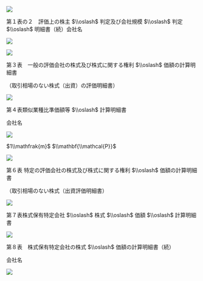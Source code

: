 ![](https://www.nta.go.jp/tmp/fbc5db0f-1b27-44bb-a9c0-501ea9f4ac1b/images/7ac2e4772e5ca88d9487bf439cc6aaa4c6ad4cbc2c3c04e83e60c7b902f6d87c.jpg)

第１表の２　評価上の株主 $\\oslash$ 判定及び会社規模 $\\oslash$ 判定 $\\oslash$ 明細書（続）会社名

![](https://www.nta.go.jp/tmp/fbc5db0f-1b27-44bb-a9c0-501ea9f4ac1b/images/a607ecbe3d6776c00d635b2bc8f83806a2f807133ece702dd82d32e033914013.jpg)

![](https://www.nta.go.jp/tmp/fbc5db0f-1b27-44bb-a9c0-501ea9f4ac1b/images/d650aefd0dd4cf7a00a81bf2ad17af063b279213a040b7caf54049098d69de5e.jpg)

第３表　一般の評価会社の株式及び株式に関する権利 $\\oslash$ 価額の計算明細書

（取引相場のない株式（出資）の評価明細書）

![](https://www.nta.go.jp/tmp/fbc5db0f-1b27-44bb-a9c0-501ea9f4ac1b/images/efd771aeb98bad763bb7333e3c67d77c834d09ddd21731385f39fa70dd9cc2a9.jpg)

第４表類似業種比準価額等 $\\oslash$ 計算明細書

会社名

![](https://www.nta.go.jp/tmp/fbc5db0f-1b27-44bb-a9c0-501ea9f4ac1b/images/0baad61f50b77d38b918404d78ab83b7fc485b5f3c8d5338e2a52838c0e32a8c.jpg)

$1\\mathfrak{m}$ $\\mathbf{\\mathcal{P}}$

![](https://www.nta.go.jp/tmp/fbc5db0f-1b27-44bb-a9c0-501ea9f4ac1b/images/a1fcceddaab4087b5c2573eef665715a10011a552d62bd1eea486738cc85762e.jpg)

第６表 特定の評価会社の株式及び株式に関する権利 $\\oslash$ 価額の計算明細書

（取引相場のない株式（出資評価明細書）

![](https://www.nta.go.jp/tmp/fbc5db0f-1b27-44bb-a9c0-501ea9f4ac1b/images/3f3c819dc2e0558a20008fce4ed89978557052d49b168d34032363d3a0e0963f.jpg)

第７表株式保有特定会社 $\\oslash$ 株式 $\\oslash$ 価額 $\\oslash$ 計算明細書

![](https://www.nta.go.jp/tmp/fbc5db0f-1b27-44bb-a9c0-501ea9f4ac1b/images/c721b8f249c53294bd9e5a9d3e2ac97fbfb3034dff004fa7e0f42c1705ed78cb.jpg)

第８表　株式保有特定会社の株式 $\\oslash$ 価額の計算明細書（続）

会社名

![](https://www.nta.go.jp/tmp/fbc5db0f-1b27-44bb-a9c0-501ea9f4ac1b/images/a4361fc8c1572875ee88e259a8562122fe97b86c67f76383735d0f6d3b79fbaa.jpg)